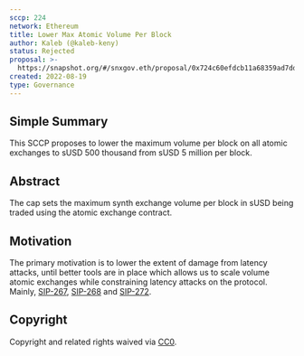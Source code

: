 ```yaml
---
sccp: 224
network: Ethereum
title: Lower Max Atomic Volume Per Block
author: Kaleb (@kaleb-keny)
status: Rejected
proposal: >-
  https://snapshot.org/#/snxgov.eth/proposal/0x724c60efdcb11a68359ad7dde35df3b3752564f5c69886e024c816f230c5e572
created: 2022-08-19
type: Governance
---
```


## Simple Summary

<!--"If you can't explain it simply, you don't understand it well enough." Provide a simplified and layman-accessible explanation of the SCCP.-->

This SCCP proposes to lower the maximum volume per block on all atomic exchanges to sUSD 500 thousand from sUSD 5 million per block.



## Abstract

<!--A short (~200 word) description of the variable change proposed.-->

The cap sets the maximum synth exchange volume per block in sUSD being traded using the atomic exchange contract.


## Motivation

<!--The motivation is critical for SCCPs that want to update variables within Synthetix. It should clearly explain why the existing variable is not incentive aligned. SCCP submissions without sufficient motivation may be rejected outright.-->

The primary motivation is to lower the extent of damage from latency attacks, until better tools are in place which allows us to scale volume atomic exchanges while constraining latency attacks on the protocol. Mainly, [SIP-267](https://sips.synthetix.io/sips/sip-267/), [SIP-268](https://sips.synthetix.io/sips/sip-268/) and [SIP-272](https://sips.synthetix.io/sips/sip-272/).


## Copyright

Copyright and related rights waived via [CC0](https://creativecommons.org/publicdomain/zero/1.0/).
